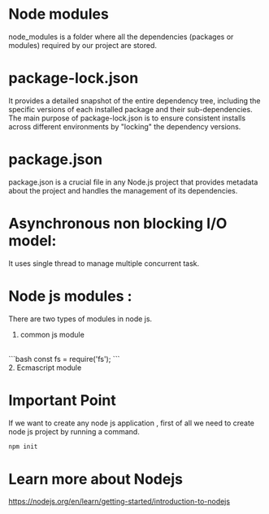 # Node modules
node_modules is a folder where all the dependencies (packages or modules) required by our project are stored.

# package-lock.json
It provides a detailed snapshot of the entire dependency tree, including the specific versions of each installed package and their sub-dependencies. The main purpose of package-lock.json is to ensure consistent installs across different environments by "locking" the dependency versions.

# package.json
package.json is a crucial file in any Node.js project that provides metadata about the project and handles the management of its dependencies.

# Asynchronous non blocking I/O model:
It uses single thread to manage multiple concurrent task.


# Node js modules :
There are two types of modules in node js.
1. common  js module
<br>
```bash 
const fs = require('fs');
```
<br>
2. Ecmascript module

# Important Point 
If we want to create any node js application , first of all we need to create node js project by running a command. 
<br>
```bash 
npm init 
```

# Learn more about Nodejs
https://nodejs.org/en/learn/getting-started/introduction-to-nodejs

